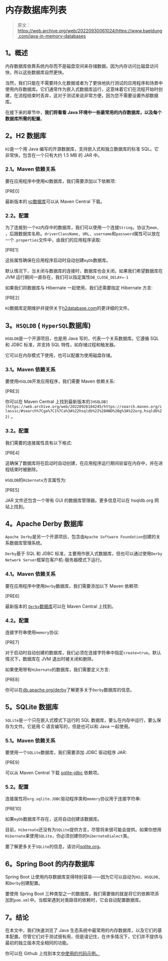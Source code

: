 # 内存数据库列表

> 原文：<https://web.archive.org/web/20220930061024/https://www.baeldung.com/java-in-memory-databases>

## **1。概述**

内存数据库依靠系统内存而不是磁盘空间来存储数据。因为内存访问比磁盘访问快，所以这些数据库自然更快。

当然，我们只能在不需要持久化数据或者为了更快地执行测试的应用程序和场景中使用内存数据库。它们通常作为嵌入式数据库运行，这意味着它们在流程开始时创建，在流程结束时丢弃，这对于测试来说非常方便，因为您不需要设置外部数据库。

在接下来的章节中，**我们将看看 Java 环境中一些最常用的内存数据库，以及每个数据库所需的配置**。

## **2。H2 数据库**

`H2`是一个用 Java 编写的开源数据库，支持嵌入式和独立数据库的标准 SQL。它非常快，包含在一个只有大约 1.5 MB 的 JAR 中。

### **2.1。Maven 依赖关系**

要在应用程序中使用`H2`数据库，我们需要添加以下依赖项:

[PRE0]

最新版本的 [`H2`数据库](https://web.archive.org/web/20220926184245/https://search.maven.org/classic/#search%7Cga%7C1%7Ca%3A%22h2%22%20AND%20g%3A%22com.h2database%22)可以从 Maven Central 下载。

### **2.2。配置**

为了连接到一个`H2`内存中的数据库，我们可以使用一个连接`String`，协议为`mem,` ，后跟数据库名称。`driverClassName, URL, username`和`password`属性可以放在一个`.properties`文件中，由我们的应用程序读取:

[PRE1]

这些属性确保在应用程序启动时自动创建`myDb`数据库。

默认情况下，当关闭与数据库的连接时，数据库也会关闭。如果我们希望数据库在 JVM 运行期间一直存在，我们可以指定属性`DB_CLOSE_DELAY=-1`

如果我们将数据库与 Hibernate 一起使用，我们还需要指定 Hibernate 方言:

[PRE2]

`H2`数据库定期维护并提供关于[h2database.com](https://web.archive.org/web/20220926184245/http://www.h2database.com/html/main.html)的更详细的文件。

## **3。`HSQLDB` ( `HyperSQL`数据库)**

`HSQLDB`是一个开源项目，也是用 Java 写的，代表一个关系数据库。它遵循 SQL 和 JDBC 标准，并支持 SQL 特性，如存储过程和触发器。

它可以在内存模式下使用，也可以配置为使用磁盘存储。

### **3.1。Maven 依赖关系**

要使用`HSQLDB`开发应用程序，我们需要 Maven 依赖关系:

[PRE3]

你可以在 Maven Central 上找到最新版本的`[HSQLDB](https://web.archive.org/web/20220926184245/https://search.maven.org/classic/#search%7Cga%7C1%7Ca%3A%22hsqldb%22%20AND%20g%3A%22org.hsqldb%22)` 。

### **3.2。配置**

我们需要的连接属性具有以下格式:

[PRE4]

这确保了数据库将在启动时自动创建，在应用程序运行期间驻留在内存中，并在进程结束时被删除。

`HSQLDB`的`Hibernate`方言属性为:

[PRE5]

JAR 文件还包含一个带有 GUI 的数据库管理器。更多信息可以在 hsqldb.org 网站上找到。

## **4。Apache Derby 数据库**

`Apache Derby`是另一个开源项目，包含由`Apache Software Foundation`创建的关系数据库管理系统。

`Derby`基于 SQL 和 JDBC 标准，主要用作嵌入式数据库，但也可以通过使用`Derby Network Server`框架在客户机-服务器模式下运行。

### **4.1。Maven 依赖关系**

要在应用程序中使用`Derby`数据库，我们需要添加以下 Maven 依赖项:

[PRE6]

最新版本的 [`Derby`数据库](https://web.archive.org/web/20220926184245/https://search.maven.org/classic/#search%7Cga%7C1%7Ca%3A%22derby%22%20AND%20g%3A%22org.apache.derby%22)可以在 Maven Central 上找到。

### **4.2。配置**

连接字符串使用`memory`协议:

[PRE7]

对于启动时自动创建的数据库，我们必须在连接字符串中指定`create=true`。默认情况下，数据库在 JVM 退出时被关闭和删除。

如果使用带有`Hibernate`的数据库，我们需要定义方言:

[PRE8]

你可以在[db.apache.org/derby](https://web.archive.org/web/20220926184245/https://db.apache.org/derby/)了解更多关于`Derby`数据库的信息。

## **5。SQLite 数据库**

`SQLite`是一个只在嵌入式模式下运行的 SQL 数据库，要么在内存中运行，要么保存为文件。它是用 C 语言编写的，但是也可以和 Java 一起使用。

### **5.1。Maven 依赖关系**

要使用一个`SQLite`数据库，我们需要添加 JDBC 驱动程序 JAR:

[PRE9]

可以从 Maven Central 下载 [sqlite-jdbc](https://web.archive.org/web/20220926184245/https://search.maven.org/classic/#search%7Cga%7C1%7Ca%3A%22sqlite-jdbc%22%20AND%20g%3A%22org.xerial%22) 依赖项。

### 5.2。配置

连接属性将`org.sqlite.JDBC`驱动程序类和`memory`协议用于连接字符串:

[PRE10]

如果`myDb`数据库不存在，这将自动创建该数据库。

目前，`Hibernate`还没有为`SQLite`提供方言，尽管将来很可能会提供。如果你想用`Hibernate`来使用`SQLite`，你必须创建你的`HibernateDialect`类。

要了解更多关于`SQLite`的信息，请访问[sqlite.org](https://web.archive.org/web/20220926184245/https://www.sqlite.org/index.html)。

## **6。Spring Boot 的内存数据库**

Spring Boot 让使用内存数据库变得特别容易——因为它可以自动为`H2`、`HSQLDB,`和`Derby`创建配置。

要使用 Spring Boot 三种类型之一的数据库，我们需要做的就是将它的依赖项添加到`pom.xml`中。当框架遇到对类路径的依赖时，它会自动配置数据库。

## **7。结论**

在本文中，我们快速浏览了 Java 生态系统中最常用的内存数据库，以及它们的基本配置。尽管它们对于测试很有用，但是请记住，在许多情况下，它们并不提供与最初的独立版本完全相同的功能。

你可以在 Github 上找到本文[中使用的代码示例。](https://web.archive.org/web/20220926184245/https://github.com/eugenp/tutorials/tree/master/persistence-modules/spring-boot-persistence-2)